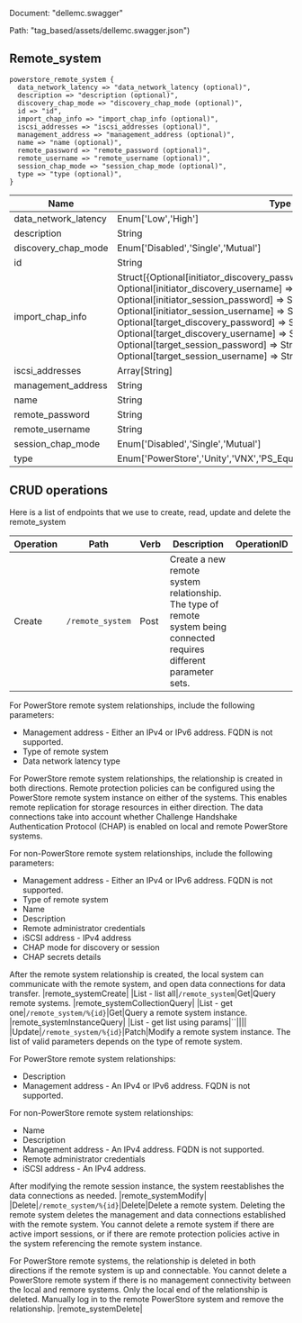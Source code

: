 Document: "dellemc.swagger"


Path: "tag_based/assets/dellemc.swagger.json")

## Remote_system



```puppet
powerstore_remote_system {
  data_network_latency => "data_network_latency (optional)",
  description => "description (optional)",
  discovery_chap_mode => "discovery_chap_mode (optional)",
  id => "id",
  import_chap_info => "import_chap_info (optional)",
  iscsi_addresses => "iscsi_addresses (optional)",
  management_address => "management_address (optional)",
  name => "name (optional)",
  remote_password => "remote_password (optional)",
  remote_username => "remote_username (optional)",
  session_chap_mode => "session_chap_mode (optional)",
  type => "type (optional)",
}
```

| Name        | Type           | Required       |
| ------------- | ------------- | ------------- |
|data_network_latency | Enum['Low','High'] | false |
|description | String | false |
|discovery_chap_mode | Enum['Disabled','Single','Mutual'] | false |
|id | String | true |
|import_chap_info | Struct[{Optional[initiator_discovery_password] => String, Optional[initiator_discovery_username] => String, Optional[initiator_session_password] => String, Optional[initiator_session_username] => String, Optional[target_discovery_password] => String, Optional[target_discovery_username] => String, Optional[target_session_password] => String, Optional[target_session_username] => String, }] | false |
|iscsi_addresses | Array[String] | false |
|management_address | String | false |
|name | String | false |
|remote_password | String | false |
|remote_username | String | false |
|session_chap_mode | Enum['Disabled','Single','Mutual'] | false |
|type | Enum['PowerStore','Unity','VNX','PS_Equallogic','Storage_Center','XtremIO'] | false |



## CRUD operations

Here is a list of endpoints that we use to create, read, update and delete the remote_system

| Operation | Path | Verb | Description | OperationID |
| ------------- | ------------- | ------------- | ------------- | ------------- |
|Create|`/remote_system`|Post|Create a new remote system relationship. The type of remote system being connected requires different parameter sets. 
For PowerStore remote system relationships, include the following parameters:
* Management address - Either an IPv4 or IPv6 address. FQDN is not supported.
* Type of remote system 
* Data network latency type




For PowerStore remote system relationships, the relationship is created in both directions. Remote protection policies can be configured using the PowerStore remote system instance on either of the systems. This enables remote replication for storage resources in either direction. The data connections take into account whether Challenge Handshake Authentication Protocol (CHAP) is enabled on local and remote PowerStore systems.




For non-PowerStore remote system relationships, include the following parameters:
* Management address - Either an IPv4 or IPv6 address. FQDN is not supported.
* Type of remote system
* Name
* Description
* Remote administrator credentials
* iSCSI address - IPv4 address
* CHAP mode for discovery or session 
* CHAP secrets details




After the remote system relationship is created, the local system can communicate with the remote system, and open data connections for data transfer.
|remote_systemCreate|
|List - list all|`/remote_system`|Get|Query remote systems.
|remote_systemCollectionQuery|
|List - get one|`/remote_system/%{id}`|Get|Query a remote system instance.
|remote_systemInstanceQuery|
|List - get list using params|``||||
|Update|`/remote_system/%{id}`|Patch|Modify a remote system instance. The list of valid parameters depends on the type of remote system.




For PowerStore remote system relationships:

* Description
* Management address - An IPv4 or IPv6 address. FQDN is not supported.




For non-PowerStore remote system relationships:

* Name
* Description
* Management address - An IPv4 address. FQDN is not supported.
* Remote administrator credentials
* iSCSI address - An IPv4 address.




After modifying the remote session instance, the system reestablishes the data connections as needed.
|remote_systemModify|
|Delete|`/remote_system/%{id}`|Delete|Delete a remote system. Deleting the remote system deletes the management and data connections established with the remote system. You cannot delete a remote system if there are active import sessions, or if there are remote protection policies active in the system referencing the remote system instance.




For PowerStore remote systems, the relationship is deleted in both directions if the remote system is up and connectable. You cannot delete a PowerStore remote system if there is no management connectivity between the local and remore systems. Only the local end of the relationship is deleted. Manually log in to the remote PowerStore system and remove the relationship.
|remote_systemDelete|
